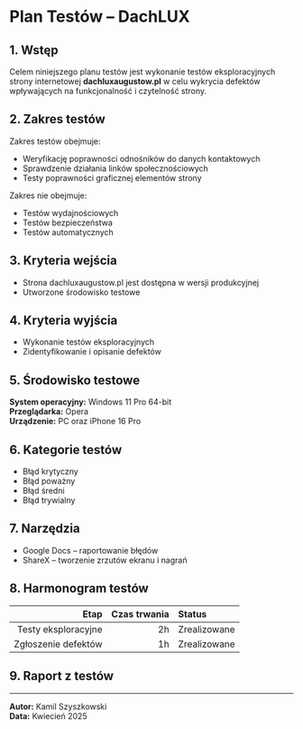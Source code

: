 # Plan Testów – DachLUX

## 1. Wstęp
Celem niniejszego planu testów jest wykonanie testów eksploracyjnych strony internetowej **dachluxaugustow.pl** w celu wykrycia defektów wpływających na funkcjonalność i czytelność strony.

## 2. Zakres testów
Zakres testów obejmuje:
- Weryfikację poprawności odnośników do danych kontaktowych
- Sprawdzenie działania linków społecznościowych
- Testy poprawności graficznej elementów strony

Zakres nie obejmuje:
- Testów wydajnościowych
- Testów bezpieczeństwa
- Testów automatycznych

## 3. Kryteria wejścia
- Strona dachluxaugustow.pl jest dostępna w wersji produkcyjnej
- Utworzone środowisko testowe

## 4. Kryteria wyjścia
- Wykonanie testów eksploracyjnych
- Zidentyfikowanie i opisanie defektów

## 5. Środowisko testowe
**System operacyjny:** Windows 11 Pro 64-bit  
**Przeglądarka:** Opera  
**Urządzenie:** PC oraz iPhone 16 Pro

## 6. Kategorie testów
- Błąd krytyczny
- Błąd poważny
- Błąd średni
- Błąd trywialny

## 7. Narzędzia
- Google Docs – raportowanie błędów
- ShareX – tworzenie zrzutów ekranu i nagrań

## 8. Harmonogram testów

| Etap                 | Czas trwania | Status      |
|---------------------:|------------:|:------------|
| Testy eksploracyjne  | 2h          | Zrealizowane |
| Zgłoszenie defektów  | 1h          | Zrealizowane |

## 9. Raport z testów



---

**Autor:** Kamil Szyszkowski  
**Data:** Kwiecień 2025

